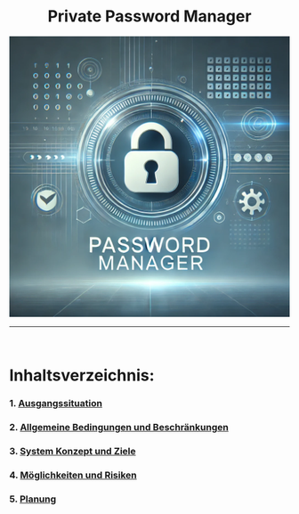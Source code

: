 <div align="center">
    <h1>Private Password Manager</h1>
  <img src="/Ressources/PasswordManagerLogo.webp" alt="PasswordManagerPicture" width="750">
</div>

<hr>
<br>

# Inhaltsverzeichnis:
### 1. [Ausgangssituation](/Workspace/InitialSituation.md)
### 2. [Allgemeine Bedingungen und Beschränkungen](/Workspace/ConditionsAndConstraints.md)
### 3. [System Konzept und Ziele](/Workspace/ConceptAndObjectives.md)
### 4. [Möglichkeiten und Risiken](/Workspace/OpportunitiesAndRisks.md)
### 5. [Planung](/Workspace/Planning.md)